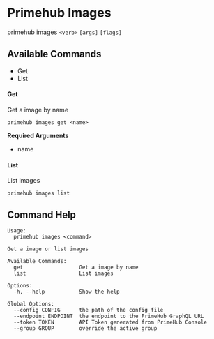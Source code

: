 
# Primehub Images

primehub images `<verb>` `[args]` `[flags]`


## Available Commands

* Get
* List



#### Get

Get a image by name


```
primehub images get <name>
```
**Required Arguments**
* name
 


 



#### List

List images


```
primehub images list
```
 


 


 

## Command Help

```
Usage: 
  primehub images <command>

Get a image or list images

Available Commands:
  get                  Get a image by name
  list                 List images

Options:
  -h, --help           Show the help

Global Options:
  --config CONFIG      the path of the config file
  --endpoint ENDPOINT  the endpoint to the PrimeHub GraphQL URL
  --token TOKEN        API Token generated from PrimeHub Console
  --group GROUP        override the active group

```